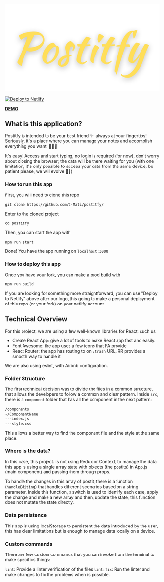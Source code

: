 ![Postitfy logo](https://github.com/I-Mati/postitfy/blob/develop/public/postify.png?raw=true)

[![Deploy to Netlify](https://www.netlify.com/img/deploy/button.svg)](https://app.netlify.com/start/deploy?repository=https://github.com/I-Mati/postitfy)

[**DEMO**](http://postitfy.netlify.app "**DEMO**")

## What is this application?

Postitfy is intended to be your best friend ✨, always at your fingertips! Seriously, it's a place where you can manage your notes and accomplish everything you want. 🚀🚀🚀

It's easy! Access and start typing, no login is required (for now), don't worry about closing the browser; the data will be there waiting for you (with one limitation, it's only possible to access your data from the same device, be patient please, we will evolve 💪🏼)

### How to run this app

First, you will need to clone this repo

```
git clone https://github.com/I-Mati/postitfy/
```

Enter to the cloned project

```
cd postitfy
```

Then, you can start the app with

```
npm run start
```

Done! You have the app running on `localhost:3000`

### How to deploy this app

Once you have your fork, you can make a prod build with

```
npm run build
```

If you are looking for something more straightforward, you can use "Deploy to Netlify" above after our logo, this going to make a personal deployment of this repo (or your fork) on your netlify account

## Technical Overview

For this project, we are using a few well-known libraries for React, such us

- Create React App: give a lot of tools to make React app fast and easily.
- Font Awesome: the app uses a few icons that FA provide
- React Router: the app has routing to on `/trash` URL, RR provides a smooth way to handle it

We are also using eslint, with Airbnb configuration.

### Folder Structure

The first technical decision was to divide the files in a common structure, that allows the developers to follow a common and clear pattern.
Inside `src`, there is a `component` folder that has all the component in the next pattern:

```
/components
-/ComponentName
---index.js
---style.css
```

This allows a better way to find the component file and the style at the same place.

### Where is the data?

In this case, this project. is not using Redux or Context, to manage the data this app is using a single array state with objects (the postits) in App.js (main component) and passing them through props.

To handle the changes in this array of postit, there is a function (`handleEditing`) that handles different scenarios based on a string parameter. Inside this function, s switch is used to identify each case, apply the change and make a new array and then, update the state, this function does not mutate the state directly.

### Data persistence

This app is using localStorage to persistent the data introduced by the user, this has clear limitations but is enough to manage data locally on a device.

### Custom commands

There are few custom commands that you can invoke from the terminal to make specifics things:

`lint`: Provide a linter verification of the files
`lint:fix`: Run the linter and make changes to fix the problems when is possible.
